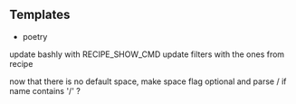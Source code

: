 ## Templates
- poetry 

update bashly with RECIPE_SHOW_CMD
update filters with the ones from recipe

now that there is no default space, make space flag optional and parse <space>/<project> if name contains '/' ?
